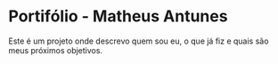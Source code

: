 # Portifólio - Matheus Antunes

Este é um projeto onde descrevo quem sou eu, o que já fiz e quais são meus próximos objetivos.
